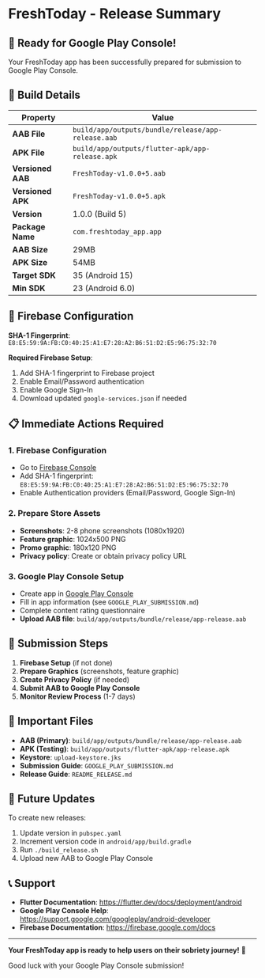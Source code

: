 # FreshToday - Release Summary

## 🎉 Ready for Google Play Console!

Your FreshToday app has been successfully prepared for submission to Google Play Console.

## 📱 Build Details

| Property | Value |
|----------|-------|
| **AAB File** | `build/app/outputs/bundle/release/app-release.aab` |
| **APK File** | `build/app/outputs/flutter-apk/app-release.apk` |
| **Versioned AAB** | `FreshToday-v1.0.0+5.aab` |
| **Versioned APK** | `FreshToday-v1.0.0+5.apk` |
| **Version** | 1.0.0 (Build 5) |
| **Package Name** | `com.freshtoday_app.app` |
| **AAB Size** | 29MB |
| **APK Size** | 54MB |
| **Target SDK** | 35 (Android 15) |
| **Min SDK** | 23 (Android 6.0) |

## 🔑 Firebase Configuration

**SHA-1 Fingerprint**: `E8:E5:59:9A:FB:C0:40:25:A1:E7:28:A2:B6:51:D2:E5:96:75:32:70`

**Required Firebase Setup**:
1. Add SHA-1 fingerprint to Firebase project
2. Enable Email/Password authentication
3. Enable Google Sign-In
4. Download updated `google-services.json` if needed

## 📋 Immediate Actions Required

### 1. Firebase Configuration
- Go to [Firebase Console](https://console.firebase.google.com)
- Add SHA-1 fingerprint: `E8:E5:59:9A:FB:C0:40:25:A1:E7:28:A2:B6:51:D2:E5:96:75:32:70`
- Enable Authentication providers (Email/Password, Google Sign-In)

### 2. Prepare Store Assets
- **Screenshots**: 2-8 phone screenshots (1080x1920)
- **Feature graphic**: 1024x500 PNG
- **Promo graphic**: 180x120 PNG
- **Privacy policy**: Create or obtain privacy policy URL

### 3. Google Play Console Setup
- Create app in [Google Play Console](https://play.google.com/console)
- Fill in app information (see `GOOGLE_PLAY_SUBMISSION.md`)
- Complete content rating questionnaire
- **Upload AAB file**: `build/app/outputs/bundle/release/app-release.aab`

## 🚀 Submission Steps

1. **Firebase Setup** (if not done)
2. **Prepare Graphics** (screenshots, feature graphic)
3. **Create Privacy Policy** (if needed)
4. **Submit AAB to Google Play Console**
5. **Monitor Review Process** (1-7 days)

## 📁 Important Files

- **AAB (Primary)**: `build/app/outputs/bundle/release/app-release.aab`
- **APK (Testing)**: `build/app/outputs/flutter-apk/app-release.apk`
- **Keystore**: `upload-keystore.jks`
- **Submission Guide**: `GOOGLE_PLAY_SUBMISSION.md`
- **Release Guide**: `README_RELEASE.md`

## 🔧 Future Updates

To create new releases:
1. Update version in `pubspec.yaml`
2. Increment version code in `android/app/build.gradle`
3. Run `./build_release.sh`
4. Upload new AAB to Google Play Console

## 📞 Support

- **Flutter Documentation**: https://flutter.dev/docs/deployment/android
- **Google Play Console Help**: https://support.google.com/googleplay/android-developer
- **Firebase Documentation**: https://firebase.google.com/docs

---

**Your FreshToday app is ready to help users on their sobriety journey!** 🌟

Good luck with your Google Play Console submission! 